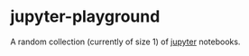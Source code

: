 # jupyter-playground

A random collection (currently of size 1) of [jupyter](http://jupyter.org/) notebooks.
